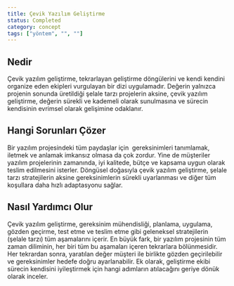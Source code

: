 ```yaml
---
title: Çevik Yazılım Geliştirme
status: Completed
category: concept
tags: ["yöntem", "", ""]
---
```


## Nedir

Çevik yazılım geliştirme, tekrarlayan geliştirme döngülerini ve kendi kendini organize eden ekipleri vurgulayan bir dizi uygulamadır. 
Değerin yalnızca projenin sonunda üretildiği şelale tarzı projelerin aksine, çevik yazılım geliştirme, 
değerin sürekli ve kademeli olarak sunulmasına ve sürecin kendisinin evrimsel olarak gelişimine odaklanır.

## Hangi Sorunları Çözer

Bir yazılım projesindeki tüm paydaşlar için  gereksinimleri tanımlamak, iletmek ve anlamak imkansız olmasa da çok zordur. 
Yine de müşteriler yazılım projelerinin zamanında, iyi kalitede, bütçe ve kapsama uygun olarak teslim edilmesini isterler. 
Döngüsel doğasıyla çevik yazılım geliştirme, şelale tarzı stratejilerin aksine gereksinimlerin sürekli uyarlanması 
ve diğer tüm koşullara daha hızlı adaptasyonu sağlar. 

## Nasıl Yardımcı Olur

Çevik yazılım geliştirme, gereksinim mühendisliği, planlama, uygulama, gözden geçirme, test etme ve teslim etme gibi geleneksel stratejilerin (şelale tarzı) tüm aşamalarını içerir. 
En büyük fark, bir yazılım projesinin tüm zaman diliminin, her biri tüm bu aşamaları içeren tekrarlara bölünmesidir. 
Her tekrardan sonra, yaratılan değer müşteri ile birlikte gözden geçirilebilir ve gereksinimler hedefe doğru ayarlanabilir. 
Ek olarak, geliştirme ekibi sürecin kendisini iyileştirmek için hangi adımların atılacağını geriye dönük olarak inceler.
